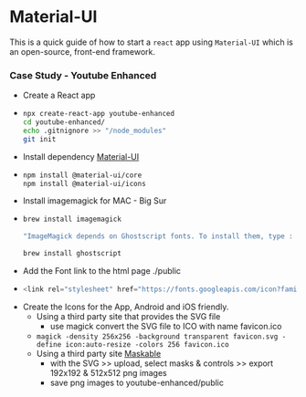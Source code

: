 # Material-UI

This is a quick guide of how to start a `react` app using `Material-UI` which is an open-source, front-end framework.

### Case Study - Youtube Enhanced

  - Create a React app
  -   ```bash
      npx create-react-app youtube-enhanced
      cd youtube-enhanced/
      echo .gitnignore >> "/node_modules"
      git init
      ```
  - Install dependency [Material-UI](https://material-ui.com/getting-started/installation/)
  -   ```bash
      npm install @material-ui/core
      npm install @material-ui/icons
      ```
  - Install imagemagick for MAC - Big Sur 
  -  ```bash
     brew install imagemagick
         
     "ImageMagick depends on Ghostscript fonts. To install them, type : "
         
     brew install ghostscript
     ````
  - Add the Font link to the html page ./public
  -  ```javascript
     <link rel="stylesheet" href="https://fonts.googleapis.com/icon?family=Material+Icons" />
     ```
  -   Create the Icons for the App, Android and iOS friendly.
       -  Using a third party site that provides the SVG file
          -  use magick convert the SVG file to ICO with name favicon.ico
         -    `
               magick -density 256x256 -background transparent favicon.svg -define icon:auto-resize -colors 256 favicon.ico
              ` 
       -  Using a third party site [Maskable](https://maskable.app/editor)
          - with the SVG >> upload, select masks & controls >> export 192x192 & 512x512 png images
          - save png images to youtube-enhanced/public